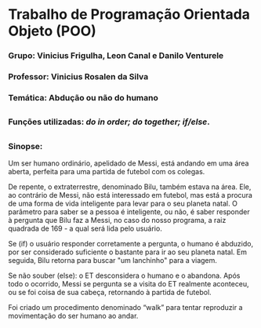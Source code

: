 # Trabalho de Programação Orientada Objeto (POO)

### Grupo: Vinicius Frigulha, Leon Canal e Danilo Venturele
### Professor: Vinicius Rosalen da Silva
### Temática: Abdução ou não do humano

##

### Funções utilizadas: *do in order; do together; if/else*.

##

### Sinopse: 
Um ser humano ordinário, apelidado de Messi, está andando em uma área aberta, perfeita para uma partida de futebol com os colegas.


De repente, o extraterrestre, denominado Bilu, também estava na área. Ele, ao contrário de Messi, não está interessado em futebol, mas está a procura de uma forma de vida inteligente para levar para o seu planeta natal. O parâmetro para saber se a pessoa é inteligente, ou não, é saber responder à pergunta que Bilu faz a Messi, no caso do nosso programa, a raiz quadrada de 169 - a qual será lida pelo usuário. 


Se (if) o usuário responder corretamente a pergunta, o humano é abduzido, por ser considerado suficiente o bastante para ir ao seu planeta natal. Em seguida, Bilu retorna para buscar "um lanchinho" para a viagem.


Se não souber (else): o ET desconsidera o humano e o abandona. Após todo o ocorrido, Messi se pergunta se a visita do ET realmente aconteceu, ou se foi coisa de sua cabeça, retornando à partida de futebol.


Foi criado um procedimento denominado “walk” para tentar reproduzir a movimentação do ser humano ao andar.

